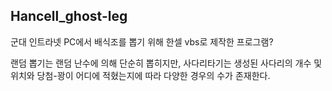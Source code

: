 ## Hancell_ghost-leg

군대 인트라넷 PC에서 배식조를 뽑기 위해 한셀 vbs로 제작한 프로그램?

랜덤 뽑기는 랜덤 난수에 의해 단순히 뽑히지만, 사다리타기는 생성된 사다리의 개수 및 위치와 당첨-꽝이 어디에 적혔는지에 따라 다양한 경우의 수가 존재한다.

